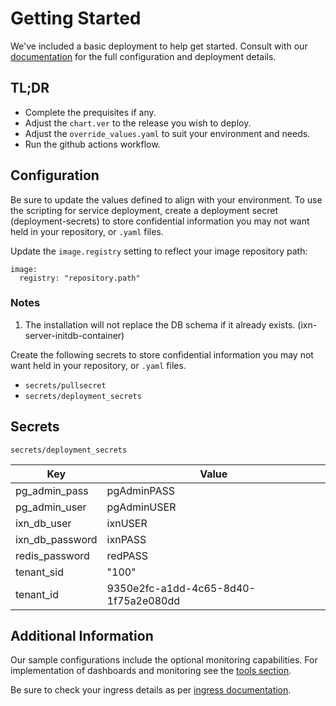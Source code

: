 # Getting Started
We've included a basic deployment to help get started.
Consult with our [documentation](https://all.docs.genesys.com/IXN/Current/IXNPEGuide) for the full configuration and deployment details.

## TL;DR
- Complete the prequisites if any.
- Adjust the `chart.ver` to the release you wish to deploy.
- Adjust the `override_values.yaml` to suit your environment and needs.
- Run the github actions workflow.

## Configuration

Be sure to update the values defined to align with your environment.
To use the scripting for service deployment, create a deployment secret (deployment-secrets) to store confidential information you may not want held in your repository, or `.yaml` files. 

Update the `image.registry` setting to reflect your image repository path:
```
image:
  registry: "repository.path"
```

### Notes
1. The installation will not replace the DB schema if it already exists. (ixn-server-initdb-container)

Create the following secrets to store confidential information you may not want held in your repository, or `.yaml` files. 
- `secrets/pullsecret`
- `secrets/deployment_secrets`

## Secrets 

`secrets/deployment_secrets`


|Key|Value|
|-|-|
pg_admin_pass| pgAdminPASS
pg_admin_user| pgAdminUSER
ixn_db_user| ixnUSER
ixn_db_password| ixnPASS
redis_password| redPASS
tenant_sid| "100"
tenant_id| 9350e2fc-a1dd-4c65-8d40-1f75a2e080dd

## Additional Information

Our sample configurations include the optional monitoring capabilities. For implementation of dashboards and monitoring see the [tools section](/tools).

Be sure to check your ingress details as per [ingress documentation](/doc/ingress.md).